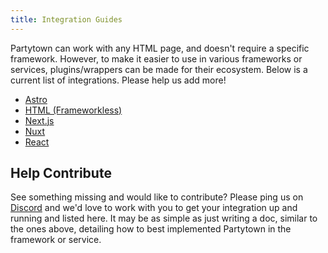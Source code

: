 ```yaml
---
title: Integration Guides
---
```


Partytown can work with any HTML page, and doesn't require a specific framework. However, to make it easier to use in various frameworks or services, plugins/wrappers can be made for their ecosystem. Below is a current list of integrations. Please help us add more!

- [Astro](/astro)
- [HTML (Frameworkless)](/html)
- [Next.js](/nextjs)
- [Nuxt](/nuxt)
- [React](/react)

## Help Contribute

See something missing and would like to contribute? Please ping us on [Discord](https://discord.gg/tw5qMfgQ) and we'd love to work with you to get your integration up and running and listed here. It may be as simple as just writing a doc, similar to the ones above, detailing how to best implemented Partytown in the framework or service.
